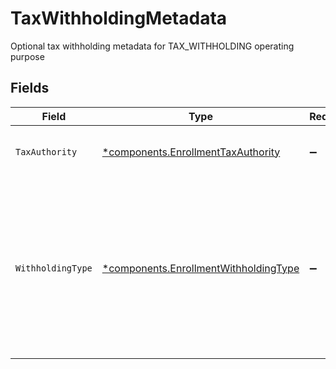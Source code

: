 # TaxWithholdingMetadata

Optional tax withholding metadata for TAX_WITHHOLDING operating purpose


## Fields

| Field                                                                                                                       | Type                                                                                                                        | Required                                                                                                                    | Description                                                                                                                 | Example                                                                                                                     |
| --------------------------------------------------------------------------------------------------------------------------- | --------------------------------------------------------------------------------------------------------------------------- | --------------------------------------------------------------------------------------------------------------------------- | --------------------------------------------------------------------------------------------------------------------------- | --------------------------------------------------------------------------------------------------------------------------- |
| `TaxAuthority`                                                                                                              | [*components.EnrollmentTaxAuthority](../../models/components/enrollmenttaxauthority.md)                                     | :heavy_minus_sign:                                                                                                          | Tax Authority for Enrollment                                                                                                | TX                                                                                                                          |
| `WithholdingType`                                                                                                           | [*components.EnrollmentWithholdingType](../../models/components/enrollmentwithholdingtype.md)                               | :heavy_minus_sign:                                                                                                          | A designation used by the custodian to determine how much federal income tax should be withheld from the proceeds of a sale | BACKUP                                                                                                                      |